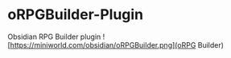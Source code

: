 # oRPGBuilder-Plugin
Obsidian RPG Builder plugin
![https://miniworld.com/obsidian/oRPGBuilder.png](oRPG Builder)
